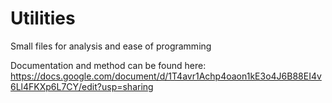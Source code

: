 # Utilities
Small files for analysis and ease of programming

Documentation and method can be found here:
https://docs.google.com/document/d/1T4avr1Achp4oaon1kE3o4J6B88EI4v6Ll4FKXp6L7CY/edit?usp=sharing
